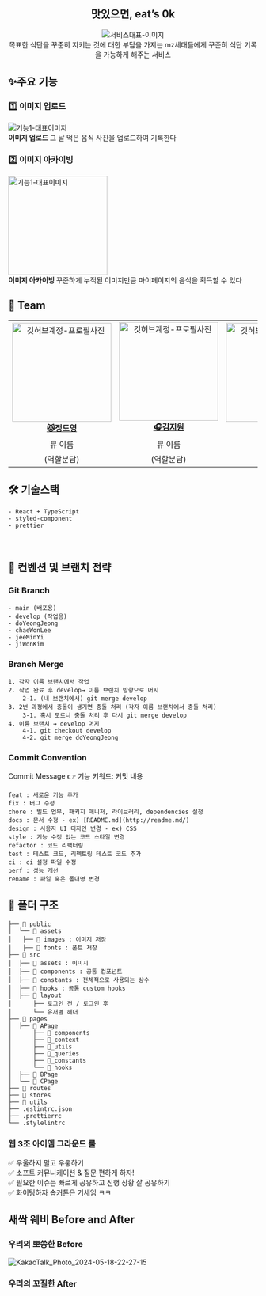 <div align="center">

<h2> 맛있으면, eat’s 0k </h2>

<img src=""  alt="서비스대표-이미지" />
<div>목표한 식단을 꾸준히 지키는 것에 대한 부담을 가지는 mz세대들에게
꾸준히 식단 기록을 가능하게 해주는 서비스</div>

</div>

<h2> ✨주요 기능 </h2>

<h3> 1️⃣ 이미지 업로드 </h3>
<img src=""  alt="기능1-대표이미지" />
<div ><strong> 이미지 업로드 </strong> 그 날 먹은 음식 사진을 업로드하여 기록한다  <br/></div>


<h3> 2️⃣ 이미지 아카이빙 </h3>
<img width="200" src="https://github.com/now-sopkathon-web-3/client/assets/151596186/df4e0325-ef53-4ff7-a320-cbe2e59dab3e"  alt="기능1-대표이미지" />
<div ><strong> 이미지 아카이빙 </strong> 꾸준하게 누적된 이미지만큼 마이페이지의 음식을 획득할 수 있다 <br/></div>


<h2> 👥 Team </h2>

<table align="center">
    <tr align="center">
      <td style="min-width: 150px;">
            <a href="https://github.com/pepperdad">
              <img src="https://avatars.githubusercontent.com/u/58854041?v=4" width="200" alt="깃허브계정-프로필사진">
              <br />
              <b>🐱정도영</b>
            </a>
        </td>
      <td style="min-width: 150px;">
            <a href="https://github.com/Kjiw0n">
              <img src="https://avatars.githubusercontent.com/u/128016888?v=4" width="200" alt="깃허브계정-프로필사진">
              <br />
              <b>🎧김지원</b>
            </a>
        </td>
      <td style="min-width: 150px;">
            <a href="https://github.com/cindy-chaewon">
              <img src="https://avatars.githubusercontent.com/u/101500670?v=4" width="200" alt="깃허브계정-프로필사진">
              <br />
              <b>🐶이채원</b>
            </a>
        </td>
      <td style="min-width: 150px;">
            <a href="https://github.com/jeeminyi">
              <img src="https://avatars.githubusercontent.com/u/151596186?v=4" width="200" alt="깃허브계정-프로필사진">
              <br />
              <b>🎱이지민</b>
            </a>
        </td>
    </tr>
    <tr align="center">
       <td>
            뷰 이름 <br/>
      </td>
       <td>
            뷰 이름 <br/>
      </td>
       <td>
            뷰 이름 <br/>
      </td>
      <td>
            뷰 이름 <br/>
      </td>
    </tr>
  	<tr align="center">
       <td>
            (역할분담) <br/>
      </td>
       <td>
            (역할분담) <br/>
      </td>
       <td>
            (역할분담) <br/>
      </td>
       <td>
            (역할분담) <br/>
      </td>
    </tr>
</table>

<h2> 🛠 기술스택 </h2>

```
- React + TypeScript
- styled-component
- prettier
```
<br/>

<h2>  📄 컨벤션 및 브랜치 전략 </h2>
<h3>Git Branch</h3>

```
- main (배포용)
- develop (작업용)
- doYeongJeong
- chaeWonLee
- jeeMinYi
- jiWonKim
```

<h3>Branch Merge</h3>

```
1. 각자 이름 브랜치에서 작업
2. 작업 완료 후 develop→ 이름 브랜치 방향으로 머지
    2-1. (내 브랜치에서) git merge develop
3. 2번 과정에서 충돌이 생기면 충돌 처리 (각자 이름 브랜치에서 충돌 처리)
    3-1. 혹시 모르니 충돌 처리 후 다시 git merge develop
4. 이름 브랜치 → develop 머지
    4-1. git checkout develop
    4-2. git merge doYeongJeong
```

<h3>Commit Convention</h3>
Commit Message 👉 기능 키워드: 커밋 내용</br>

```
feat : 새로운 기능 추가
fix : 버그 수정
chore : 빌드 업무, 패키지 매니저, 라이브러리, dependencies 설정
docs : 문서 수정 - ex) [README.md](http://readme.md/)
design : 사용자 UI 디자인 변경 - ex) CSS
style : 기능 수정 없는 코드 스타일 변경
refactor : 코드 리팩터링
test : 테스트 코드, 리펙토링 테스트 코드 추가
ci : ci 설정 파일 수정
perf : 성능 개선
rename : 파일 혹은 폴더명 변경
```

<h2> 📁 폴더 구조 </h2>

```
├── 📁 public
│  └── 📁 assets
│	├── 📁 images : 이미지 저장
│	├── 📁 fonts : 폰트 저장
├── 📁 src
│  ├── 📁 assets : 이미지
│  ├── 📁 components : 공통 컴포넌트
│  ├── 📁 constants : 전체적으로 사용되는 상수
│  ├── 📁 hooks : 공통 custom hooks
│  ├── 📁 layout
│      ├── 로그인 전 / 로그인 후
│      └── 유저별 헤더
├── 📁 pages
│  ├── 📁 APage
│      ├── 📁_components
│      ├── 📁_context
│      ├── 📁_utils
│      ├── 📁_queries
│      ├── 📁_constants
│      └── 📁_hooks
│  ├── 📁 BPage
│  └── 📁 CPage
├── 📁 routes
├── 📁 stores 
├── 📁 utils
├── .eslintrc.json
├── .prettierrc
└── .stylelintrc
```

<h3>웹 3조 아이엠 그라운드 룰</h3>

✅ 우울하지 말고 우웅하기 <br/>
✅ 소프트 커뮤니케이션 & 질문 편하게 하자! <br/>
✅ 필요한 이슈는 빠르게 공유하고 진행 상황 잘 공유하기 <br/>
✅ 화이팅하자 솝커톤은 기세임 ㅋㅋ <br/>

<h2> 새싹 웨비 Before and After</h2>
<h3>우리의 뽀쏭한 Before</h3>


![KakaoTalk_Photo_2024-05-18-22-27-15](https://github.com/now-sopkathon-web-3/client/assets/151596186/281915b0-564f-41aa-a0c1-39c077527e6f)


<h3>우리의 꼬질한 After</h3>

